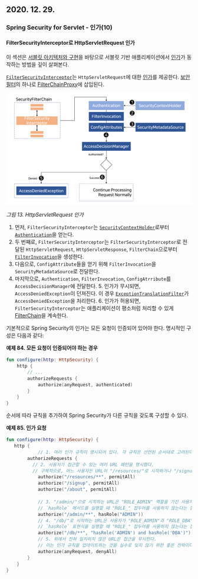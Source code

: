 ## 2020. 12. 29.

### Spring Security for Servlet - 인가(10)

#### FilterSecurityInterceptor로 HttpServletRequest 인가

이 섹션은 [서블릿 아키텍처와 구현][servlet-arch-and-impl]을 바탕으로 서블릿 기반 애플리케이션에서 [인가][authorization]가 동작하는 방법을 깊이 살펴본다.

[`FilterSecurityInterceptor`][filter-security-interceptor]는 `HttpServletRequest`에 대한 [인가][authorization]를 제공한다. [보안 필터][security-filters]의 하나로 [FilterChainProxy][filter-chain-proxy]에 삽입된다.

![2020-12-29-fig-13](2020-12-29-fig-13.png)

*그림 13. HttpServletRequest 인가*



1. 먼저, `FilterSecurityInterceptor`는 [`SecurityContextHolder`][security-context-holder]로부터 [`Authentication`][authentication]을 얻는다.
2. 두 번째로, `FilterSecurityInterceptor`는 `FilterSecurityInterceptor`로 전달된 `HttpServletRequest`, `HttpServletResponse`, `FilterChain`으로부터 [`FilterInvocation`][filter-invocation]을 생성한다.
3. 다음으로, `ConfigAttribute`들을 얻기 위해 `FilterInvocation`을 `SecurityMetadataSource`로 전달한다.
4. 마지막으로, `Authentication`, `FilterInvocation`, `ConfigAtrribute`를 `AccessDecisionManager`에 전달한다.
   5. 인가가 무시되면, `AccessDeniedException`이 던져진다. 이 경우 [`ExceptionTranslationFilter`][exception-translation-filter]가 `AccessDeniedException`을 처리한다.
   6. 인가가 허용되면, `FilterSecurityInterceptor`는 애플리케이션이 평소처럼 처리할 수 있게 [FilterChain][filter-chain]을 계속한다.

기본적으로 Spring Security의 인가는 모든 요청이 인증되어 있어야 한다. 명시적인 구성은 다음과 같다:

**예제 84. 모든 요청이 인증되어야 하는 경우**

```kotlin
fun configure(http: HttpSecurity) {
    http {
        // ...
        authorizeRequests {
            authorize(anyRequest, authenticated)
        }
    }
}
```

순서에 따라 규칙을 추가하여 Spring Security가 다른 규칙을 갖도록 구성할 수 있다.

**예제 85. 인가 요청**

```kotlin
fun configure(http: HttpSecurity) {
   http {
     		// 1. 여러 인가 규칙이 명시되어 있다. 각 규칙은 선언된 순서대로 고려된다.
        authorizeRequests {
          // 2. 사용자가 접근할 수 있는 여러 URL 패턴을 명시했다.
          // 구체적으로, 어느 사용자든 URL이 "/resources/"로 시작하거나 "/signup"과 같거나 "/about"과 같은 경우 요청에 접근할 수 있다.
            authorize("/resources/**", permitAll) 
            authorize("/signup", permitAll)
            authorize("/about", permitAll)

          	// 3. "/admin/"으로 시작하는 URL은 "ROLE_ADMIN" 역할을 가진 사용자에게만 제한된다.
          	// `hasRole` 메서드를 실행할 때 "ROLE_" 접두어를 사용하지 않는다는 점을 알 수 있다.
            authorize("/admin/**", hasRole("ADMIN"))
          	// 4. "/db/"로 시작하는 URL은 사용자가 "ROLE_ADMIN"과 "ROLE_DBA" 둘 다 가지고 있어야 한다.
          	// `hasRole` 표현식을 실행할 때 "ROLE_" 접두어를 사용하지 않는다는 점을 알 수 있다.
            authorize("/db/**", "hasRole('ADMIN') and hasRole('DBA')") 
          	// 5. 위에서 전혀 일치하지 않은 URL은 접근을 무시한다.
          	// 이는 인가 규칙을 업데이트하는 것을 실수로 잊지 않기 위한 좋은 전략이다.
            authorize(anyRequest, denyAll) 
        }
    }
}
```





[servlet-arch-and-impl]: https://docs.spring.io/spring-security/site/docs/5.4.1/reference/html5/#servlet-architecture
[authorization]: https://docs.spring.io/spring-security/site/docs/5.4.1/reference/html5/#servlet-authorization
[filter-security-interceptor]: https://docs.spring.io/spring-security/site/docs/current/api/org/springframework/security/web/access/intercept/FilterSecurityInterceptor.html
[security-filters]: https://docs.spring.io/spring-security/site/docs/5.4.1/reference/html5/#servlet-security-filters
[filter-chain-proxy]: https://docs.spring.io/spring-security/site/docs/5.4.1/reference/html5/#servlet-filterchainproxy
[security-context-holder]: https://docs.spring.io/spring-security/site/docs/5.4.1/reference/html5/#servlet-authentication-securitycontextholder
[authentication]: https://docs.spring.io/spring-security/site/docs/5.4.1/reference/html5/#servlet-authentication-authentication
[filter-invocation]: https://docs.spring.io/spring-security/site/docs/current/api/org/springframework/security/web/FilterInvocation.html
[exception-translation-filter]: https://docs.spring.io/spring-security/site/docs/5.4.1/reference/html5/#servlet-exceptiontranslationfilter
[filter-chain]: https://docs.spring.io/spring-security/site/docs/5.4.1/reference/html5/#servlet-filters-review